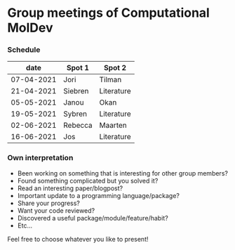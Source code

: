# Group meetings of Computational MolDev

### Schedule
| date        	                            | Spot 1 	                                      | Spot 2      	|
|-------------------------------------------|-------------------------------------------------|-----------------|
| 07-04-2021                                | Jori                                            | Tilman          |
| 21-04-2021                                | Siebren                                         | Literature      |
| 05-05-2021                                | Janou                                           | Okan            |
| 19-05-2021                                | Sybren	                                      | Literature      |
| 02-06-2021                                | Rebecca	                                      | Maarten         |
| 16-06-2021                                | Jos	                                          | Literature      |


### Own interpretation

- Been working on something that is interesting for other group members? 
- Found something complicated but you solved it? 
- Read an interesting paper/blogpost?
- Important update to a programming language/package?
- Share your progress?
- Want your code reviewed?
- Discovered a useful package/module/feature/habit?
- Etc...

Feel free to choose whatever you like to present!
